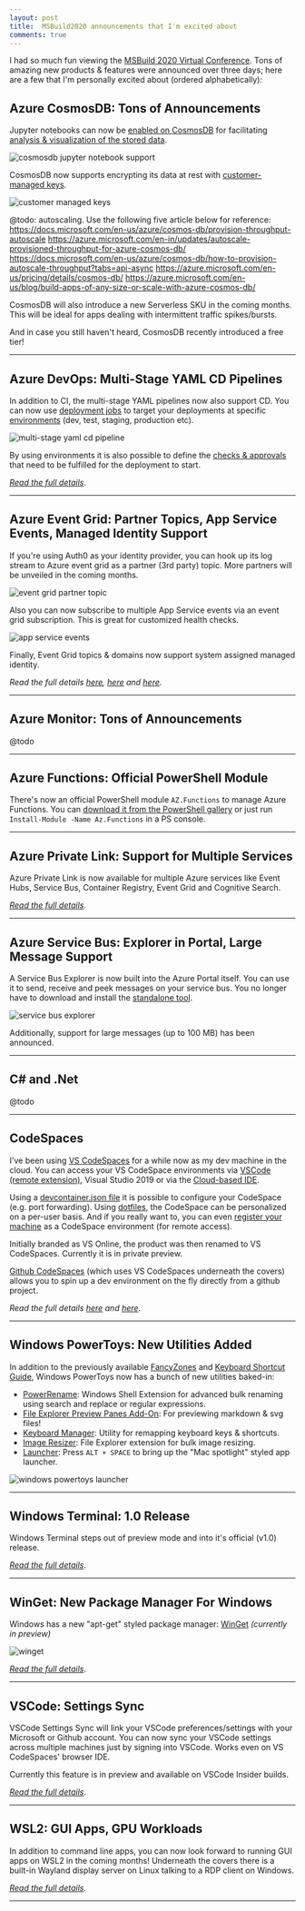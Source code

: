 ```yaml
---
layout: post
title:  MSBuild2020 announcements that I'm excited about
comments: true
---
```


I had so much fun viewing the [MSBuild 2020 Virtual Conference](https://mybuild.microsoft.com/). Tons of amazing new products & features were announced over three days; here are a few that I'm personally excited about (ordered alphabetically):

## Azure CosmosDB: Tons of Announcements

Jupyter notebooks can now be [enabled on CosmosDB](https://docs.microsoft.com/en-us/azure/cosmos-db/enable-notebooks) for facilitating [analysis & visualization of the stored data](https://docs.microsoft.com/en-us/azure/cosmos-db/use-python-notebook-features-and-commands).

![cosmosdb jupyter notebook support](../../../images/32-cosmosdb-jupyter-notebooks.png)

CosmosDB now supports encrypting its data at rest with [customer-managed keys](https://docs.microsoft.com/en-us/azure/cosmos-db/how-to-setup-cmk).

![customer managed keys](../../../images/33-cosmosdb-cmk.png)

@todo: autoscaling. Use the following five article below for reference:
https://docs.microsoft.com/en-us/azure/cosmos-db/provision-throughput-autoscale
https://azure.microsoft.com/en-in/updates/autoscale-provisioned-throughput-for-azure-cosmos-db/
https://docs.microsoft.com/en-us/azure/cosmos-db/how-to-provision-autoscale-throughput?tabs=api-async
https://azure.microsoft.com/en-us/pricing/details/cosmos-db/
https://azure.microsoft.com/en-us/blog/build-apps-of-any-size-or-scale-with-azure-cosmos-db/

CosmosDB will also introduce a new Serverless SKU in the coming months. This will be ideal for apps dealing with intermittent traffic spikes/bursts.

And in case you still haven't heard, CosmosDB recently introduced a free tier!

_____

## Azure DevOps: Multi-Stage YAML CD Pipelines

In addition to CI, the multi-stage YAML pipelines now also support CD. You can now use [deployment jobs](https://docs.microsoft.com/en-us/azure/devops/pipelines/process/deployment-jobs?view=azure-devops) to target your deployments at specific [environments](https://docs.microsoft.com/en-us/azure/devops/pipelines/process/environments?view=azure-devops) (dev, test, staging, production etc).

![multi-stage yaml cd pipeline](../../../images/28-multistage-cd-pipeline.png)

By using environments it is also possible to define the [checks & approvals](https://docs.microsoft.com/en-us/azure/devops/pipelines/process/approvals?view=azure-devops&tabs=check-pass) that need to be fulfilled for the deployment to start.

_[Read the full details](https://devblogs.microsoft.com/devops/azure-devops-roadmap-update-for-2020-q2/)_.

_____

## Azure Event Grid: Partner Topics, App Service Events, Managed Identity Support

If you're using Auth0 as your identity provider, you can hook up its log stream to Azure event grid as a partner (3rd party) topic. More partners will be unveiled in the coming months.

![event grid partner topic](../../../images/30-event-grid-partner-topics.png)

Also you can now subscribe to multiple App Service events via an event grid subscription. This is great for customized health checks.

![app service events](../../../images/31-app-service-events.png)

Finally, Event Grid topics & domains now support system assigned managed identity.

_Read the full details [here](https://azure.microsoft.com/en-in/updates/azure-event-grid-partner-topics-are-now-in-preview/), [here](https://azure.microsoft.com/en-in/updates/app-service-is-now-an-events-publisher-on-azure-event-grid-in-preview/) and [here](https://azure.microsoft.com/en-in/updates/azure-event-grid-support-for-system-assigned-managed-identities-is-now-in-preview/)._

_____

## Azure Monitor: Tons of Announcements

@todo

_____

## Azure Functions: Official PowerShell Module

There's now an official PowerShell module `AZ.Functions` to manage Azure Functions. You can [download it from the PowerShell gallery](https://www.powershellgallery.com/packages/Az.Functions/1.0.0) or just run `Install-Module -Name Az.Functions` in a PS console.

_____

## Azure Private Link: Support for Multiple Services

Azure Private Link is now available for multiple Azure services like Event Hubs, Service Bus, Container Registry, Event Grid and Cognitive Search.

_[Read the full details](https://azure.microsoft.com/en-us/updates/azure-private-link-is-now-available-for-multiple-new-azure-services/)._

_____

## Azure Service Bus: Explorer in Portal, Large Message Support

A Service Bus Explorer is now built into the Azure Portal itself. You can use it to send, receive and peek messages on your service bus. You no longer have to download and install the [standalone tool](https://github.com/paolosalvatori/ServiceBusExplorer).

![service bus explorer](../../../images/29-service-bus-explorer.png)

Additionally, support for large messages (up to 100 MB) has been announced.

_____

## C# and .Net

@todo

_____

## CodeSpaces

I've been using [VS CodeSpaces](https://docs.microsoft.com/en-us/visualstudio/online/overview/what-is-vsonline) for a while now as my dev machine in the cloud. You can access your VS CodeSpace environments via [VSCode (remote extension)](https://code.visualstudio.com/docs/remote/codespaces), Visual Studio 2019 or via the [Cloud-based IDE](https://online.visualstudio.com/).

Using a [devcontainer.json file](https://docs.microsoft.com/en-us/visualstudio/online/reference/configuring#codespaces-configuration-sample) it is possible to configure your CodeSpace (e.g. port forwarding). Using [dotfiles](https://docs.microsoft.com/en-us/visualstudio/online/reference/personalizing), the CodeSpace can be personalized on a per-user basis. And if you really want to, you can even [register your machine](https://docs.microsoft.com/en-us/visualstudio/online/how-to/self-hosting-vscode) as a CodeSpace environment (for remote access).

Initially branded as VS Online, the product was then renamed to VS CodeSpaces. Currently it is in private preview.

[Github CodeSpaces](https://github.com/features/codespaces/) (which uses VS CodeSpaces underneath the covers) allows you to spin up a dev environment on the fly directly from a github project.

_Read the full details [here](https://devblogs.microsoft.com/visualstudio/introducing-visual-studio-codespaces/) and [here](https://devblogs.microsoft.com/visualstudio/expanding-visual-studio-2019-support-for-visual-studio-codespaces/)_.

_____

## Windows PowerToys: New Utilities Added

In addition to the previously available [FancyZones](https://github.com/microsoft/PowerToys/tree/master/src/modules/fancyzones) and [Keyboard Shortcut Guide](https://github.com/microsoft/PowerToys/tree/master/src/modules/shortcut_guide), Windows PowerToys now has a bunch of new utilities baked-in:

* [PowerRename](https://github.com/microsoft/PowerToys/tree/master/src/modules/powerrename): Windows Shell Extension for advanced bulk renaming using search and replace or regular expressions.
* [File Explorer Preview Panes Add-On](https://github.com/microsoft/PowerToys/tree/master/src/modules/previewpane): For previewing markdown & svg files!
* [Keyboard Manager](https://github.com/microsoft/PowerToys/tree/master/src/modules/keyboardmanager): Utility for remapping keyboard keys & shortcuts.
* [Image Resizer](https://github.com/microsoft/PowerToys/tree/master/src/modules/imageresizer): File Explorer extension for bulk image resizing.
* [Launcher](https://github.com/microsoft/PowerToys/tree/master/src/modules/launcher): Press `ALT + SPACE` to bring up the "Mac spotlight" styled app launcher.

![windows powertoys launcher](../../../images/27-powertoys-launcher.png)

_____

## Windows Terminal: 1.0 Release

Windows Terminal steps out of preview mode and into it's official (v1.0) release.

_[Read the full details](https://devblogs.microsoft.com/commandline/windows-terminal-1-0/)_.

_____

## WinGet: New Package Manager For Windows

Windows has a new "apt-get" styled package manager: [WinGet](https://devblogs.microsoft.com/commandline/windows-package-manager-preview/) _(currently in preview)_

![winget](../../../images/26-winget1.png)

_[Read the full details](https://devblogs.microsoft.com/commandline/windows-package-manager-preview/)_.

_____

## VSCode: Settings Sync

VSCode Settings Sync will link your VSCode preferences/settings with your Microsoft or Github account. You can now sync your VSCode settings across multiple machines just by signing into VSCode. Works even on VS CodeSpaces' browser IDE.

Currently this feature is in preview and available on VSCode Insider builds.

_[Read the full details](https://code.visualstudio.com/docs/editor/settings-sync)_.

_____

## WSL2: GUI Apps, GPU Workloads

In addition to command line apps, you can now look forward to running GUI apps on WSL2 in the coming months! Underneath the covers there is a built-in Wayland display server on Linux talking to a RDP client on Windows.

_[Read the full details](https://devblogs.microsoft.com/commandline/the-windows-subsystem-for-linux-build-2020-summary/)._

_____
